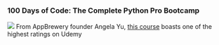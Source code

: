 ### 100 Days of Code: The Complete Python Pro Bootcamp ###
![](https://media.giphy.com/media/7FrOU9tPbgAZtxV5mb/giphy.gif)
From AppBrewery founder Angela Yu, [this course](https://www.udemy.com/course/100-days-of-code/) boasts one of the highest ratings on Udemy
